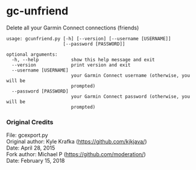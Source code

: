 # gc-unfriend
Delete all your Garmin Connect connections (friends)

```
usage: gcunfriend.py [-h] [--version] [--username [USERNAME]]
                     [--password [PASSWORD]]

optional arguments:
  -h, --help            show this help message and exit
  --version             print version and exit
  --username [USERNAME]
                        your Garmin Connect username (otherwise, you will be
                        prompted)
  --password [PASSWORD]
                        your Garmin Connect password (otherwise, you will be
                        prompted)
```
### Original Credits
File: gcexport.py  
Original author: Kyle Krafka (https://github.com/kjkjava/)  
Date: April 28, 2015  
Fork author: Michael P (https://github.com/moderation/)  
Date: February 15, 2018  
